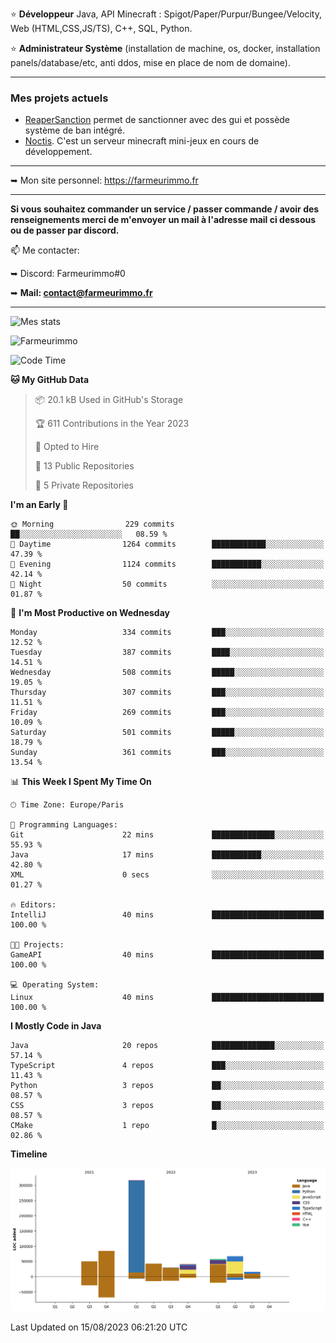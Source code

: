 ⭐ **Développeur** Java, API Minecraft : Spigot/Paper/Purpur/Bungee/Velocity, Web (HTML,CSS,JS/TS), C++, SQL, Python.

⭐ **Administrateur Système** (installation de machine, os, docker, installation panels/database/etc, anti ddos, mise en place de nom de domaine).

---

### Mes projets actuels
- [ReaperSanction](https://www.spigotmc.org/resources/reapersanction.89580/) permet de sanctionner avec des gui et possède système de ban intégré.
- [Noctis](https://discord.gg/ydRurvUJ8U). C'est un serveur minecraft mini-jeux en cours de développement.

---

➥ Mon site personnel: https://farmeurimmo.fr

---

**Si vous souhaitez commander un service / passer commande / avoir des renseignements merci de m'envoyer un mail à l'adresse mail ci dessous ou de passer par discord.**

📫 Me contacter:
 
   ➥ Discord: Farmeurimmo#0
   
   ➥ **Mail: contact@farmeurimmo.fr**

---

![Mes stats](https://github-readme-stats.farmeurimmo.fr/api?username=Farmeurimmo&count_private=true&show_icons=true&theme=radical)

<img src="https://komarev.com/ghpvc/?username=Farmeurimmo" alt="Farmeurimmo" />

<!--START_SECTION:waka-->
![Code Time](http://img.shields.io/badge/Code%20Time-866%20hrs%2047%20mins-blue)

**🐱 My GitHub Data** 

> 📦 20.1 kB Used in GitHub's Storage 
 > 
> 🏆 611 Contributions in the Year 2023
 > 
> 💼 Opted to Hire
 > 
> 📜 13 Public Repositories 
 > 
> 🔑 5 Private Repositories 
 > 
**I'm an Early 🐤** 

```text
🌞 Morning                229 commits         ██░░░░░░░░░░░░░░░░░░░░░░░   08.59 % 
🌆 Daytime                1264 commits        ████████████░░░░░░░░░░░░░   47.39 % 
🌃 Evening                1124 commits        ███████████░░░░░░░░░░░░░░   42.14 % 
🌙 Night                  50 commits          ░░░░░░░░░░░░░░░░░░░░░░░░░   01.87 % 
```
📅 **I'm Most Productive on Wednesday** 

```text
Monday                   334 commits         ███░░░░░░░░░░░░░░░░░░░░░░   12.52 % 
Tuesday                  387 commits         ████░░░░░░░░░░░░░░░░░░░░░   14.51 % 
Wednesday                508 commits         █████░░░░░░░░░░░░░░░░░░░░   19.05 % 
Thursday                 307 commits         ███░░░░░░░░░░░░░░░░░░░░░░   11.51 % 
Friday                   269 commits         ███░░░░░░░░░░░░░░░░░░░░░░   10.09 % 
Saturday                 501 commits         █████░░░░░░░░░░░░░░░░░░░░   18.79 % 
Sunday                   361 commits         ███░░░░░░░░░░░░░░░░░░░░░░   13.54 % 
```


📊 **This Week I Spent My Time On** 

```text
🕑︎ Time Zone: Europe/Paris

💬 Programming Languages: 
Git                      22 mins             ██████████████░░░░░░░░░░░   55.93 % 
Java                     17 mins             ███████████░░░░░░░░░░░░░░   42.80 % 
XML                      0 secs              ░░░░░░░░░░░░░░░░░░░░░░░░░   01.27 % 

🔥 Editors: 
IntelliJ                 40 mins             █████████████████████████   100.00 % 

🐱‍💻 Projects: 
GameAPI                  40 mins             █████████████████████████   100.00 % 

💻 Operating System: 
Linux                    40 mins             █████████████████████████   100.00 % 
```

**I Mostly Code in Java** 

```text
Java                     20 repos            ██████████████░░░░░░░░░░░   57.14 % 
TypeScript               4 repos             ███░░░░░░░░░░░░░░░░░░░░░░   11.43 % 
Python                   3 repos             ██░░░░░░░░░░░░░░░░░░░░░░░   08.57 % 
CSS                      3 repos             ██░░░░░░░░░░░░░░░░░░░░░░░   08.57 % 
CMake                    1 repo              █░░░░░░░░░░░░░░░░░░░░░░░░   02.86 % 
```



**Timeline**

![Lines of Code chart](https://raw.githubusercontent.com/Farmeurimmo/Farmeurimmo/main/assets/bar_graph.png)


 Last Updated on 15/08/2023 06:21:20 UTC
<!--END_SECTION:waka-->
